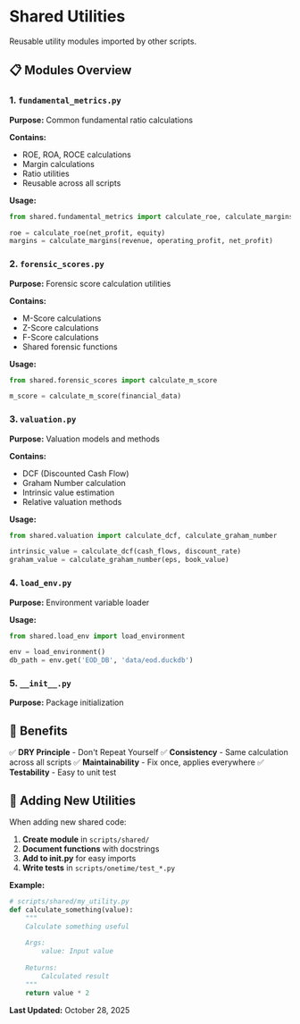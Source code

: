 # Shared Utilities

Reusable utility modules imported by other scripts.

## 📋 Modules Overview

### 1. `fundamental_metrics.py`
**Purpose:** Common fundamental ratio calculations

**Contains:**
- ROE, ROA, ROCE calculations
- Margin calculations
- Ratio utilities
- Reusable across all scripts

**Usage:**
```python
from shared.fundamental_metrics import calculate_roe, calculate_margins

roe = calculate_roe(net_profit, equity)
margins = calculate_margins(revenue, operating_profit, net_profit)
```

### 2. `forensic_scores.py`
**Purpose:** Forensic score calculation utilities

**Contains:**
- M-Score calculations
- Z-Score calculations
- F-Score calculations
- Shared forensic functions

**Usage:**
```python
from shared.forensic_scores import calculate_m_score

m_score = calculate_m_score(financial_data)
```

### 3. `valuation.py`
**Purpose:** Valuation models and methods

**Contains:**
- DCF (Discounted Cash Flow)
- Graham Number calculation
- Intrinsic value estimation
- Relative valuation methods

**Usage:**
```python
from shared.valuation import calculate_dcf, calculate_graham_number

intrinsic_value = calculate_dcf(cash_flows, discount_rate)
graham_value = calculate_graham_number(eps, book_value)
```

### 4. `load_env.py`
**Purpose:** Environment variable loader

**Usage:**
```python
from shared.load_env import load_environment

env = load_environment()
db_path = env.get('EOD_DB', 'data/eod.duckdb')
```

### 5. `__init__.py`
**Purpose:** Package initialization

## 🎯 Benefits

✅ **DRY Principle** - Don't Repeat Yourself
✅ **Consistency** - Same calculation across all scripts
✅ **Maintainability** - Fix once, applies everywhere
✅ **Testability** - Easy to unit test

## 📖 Adding New Utilities

When adding new shared code:

1. **Create module** in `scripts/shared/`
2. **Document functions** with docstrings
3. **Add to __init__.py** for easy imports
4. **Write tests** in `scripts/onetime/test_*.py`

**Example:**
```python
# scripts/shared/my_utility.py
def calculate_something(value):
    """
    Calculate something useful
    
    Args:
        value: Input value
        
    Returns:
        Calculated result
    """
    return value * 2
```

**Last Updated:** October 28, 2025
